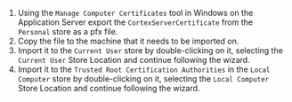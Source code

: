 1. Using the `Manage Computer Certificates` tool in Windows on the Application Server export the `CortexServerCertificate` from the `Personal` store as a pfx file.
1. Copy the file to the machine that it needs to be imported on.
1. Import it to the `Current User` store by double-clicking on it, selecting the `Current User` Store Location and continue following the wizard.
1. Import it to the `Trusted Root Certification Authorities` in the `Local Computer` store by double-clicking on it, selecting the `Local Computer` Store Location and continue following the wizard.
